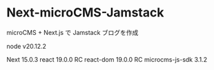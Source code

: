 # Next-microCMS-Jamstack

microCMS + Next.js で Jamstack ブログを作成

node v20.12.2

Next 15.0.3
react 19.0.0 RC
react-dom 19.0.0 RC
microcms-js-sdk 3.1.2
